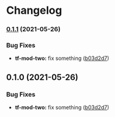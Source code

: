 # Changelog

### [0.1.1](https://www.github.com/tpolekhin/actions-playground/compare/tf-mod-two-v0.1.0...tf-mod-two-v0.1.1) (2021-05-26)


### Bug Fixes

* **tf-mod-two:** fix something ([b03d2d7](https://www.github.com/tpolekhin/actions-playground/commit/b03d2d702ad0890cb619e7cb651d1412a6506937))

## 0.1.0 (2021-05-26)


### Bug Fixes

* **tf-mod-two:** fix something ([b03d2d7](https://www.github.com/tpolekhin/actions-playground/commit/b03d2d702ad0890cb619e7cb651d1412a6506937))
